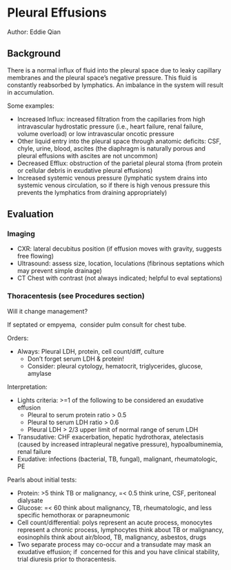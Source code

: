 # Pleural Effusions

Author: Eddie Qian

## Background

There is a normal influx of fluid into the pleural space due to
leaky capillary membranes and the pleural space’s negative pressure.
This fluid is constantly reabsorbed by lymphatics. An imbalance in
the system will result in accumulation.

Some examples:

- Increased Influx: increased filtration from the capillaries from
        high intravascular hydrostatic pressure (i.e., heart failure,
        renal failure, volume overload) or low intravascular oncotic
        pressure
- Other liquid entry into the pleural space through anatomic
        deficits: CSF, chyle, urine, blood, ascites (the diaphragm is
        naturally porous and pleural effusions with ascites are not uncommon)
- Decreased Efflux: obstruction of the parietal pleural stoma
        (from protein or cellular debris in exudative pleural effusions)
- Increased systemic venous pressure (lymphatic system drains into
        systemic venous circulation, so if there is high venous
        pressure this prevents the lymphatics from draining
        appropriately)

## Evaluation

### Imaging

- CXR: lateral decubitus position (if effusion moves with gravity,
        suggests free flowing)
- Ultrasound: assess size, location, loculations (fibrinous
        septations which may prevent simple drainage)
- CT Chest with contrast (not always indicated; helpful to eval
        septations)

### Thoracentesis (see Procedures section)

Will it change management?

If septated or empyema,  consider pulm consult for chest tube.

Orders:

- Always: Pleural LDH, protein, cell count/diff, culture
  - Don’t forget serum LDH & protein!
  - Consider: pleural cytology, hematocrit, triglycerides, glucose,
        amylase

Interpretation:

- Lights criteria: >=1 of the following to be considered an
        exudative effusion
  - Pleural to serum protein ratio > 0.5
  - Pleural to serum LDH ratio > 0.6
  - Pleural LDH > 2/3 upper limit of normal range of serum LDH
- Transudative: CHF exacerbation, hepatic hydrothorax, atelectasis
        (caused by increased intrapleural negative pressure),
        hypoalbuminemia, renal failure
- Exudative: infections (bacterial, TB, fungal), malignant,
        rheumatologic, PE

Pearls about initial tests:

- Protein: >5 think TB or malignancy, =< 0.5 think urine, CSF,
            peritoneal dialysate
- Glucose: =< 60 think about malignancy, TB,
                rheumatologic, and less specific hemothorax or
                parapneumonic
- Cell count/differential: polys represent an acute
                process, monocytes represent a chronic process,
                lymphocytes think about TB or malignancy, eosinophils
                think about air/blood, TB, malignancy, asbestos, drugs
- Two separate process may co-occur and a transudate may mask an
                exudative effusion; if  concerned for this and you have clinical
                stability, trial diuresis prior to thoracentesis.
